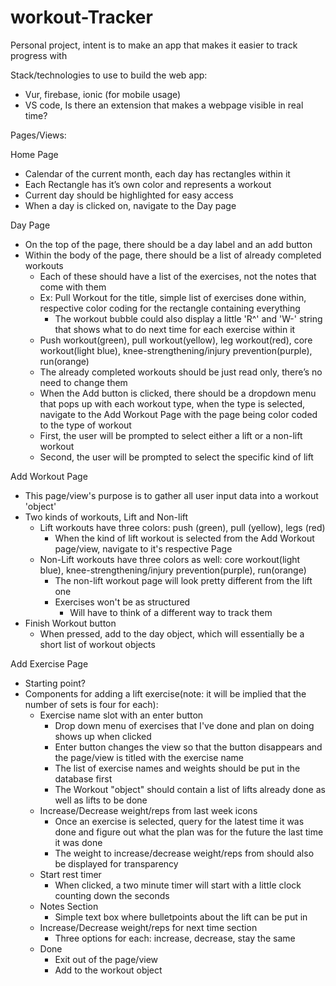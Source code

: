 # workout-Tracker
Personal project, intent is to make an app that makes it easier to track progress with

Stack/technologies to use to build the web app:
- Vur, firebase, ionic (for mobile usage)
- VS code, Is there an extension that makes a webpage visible in real time?

Pages/Views:

Home Page
- Calendar of the current month, each day has rectangles within it 
- Each Rectangle has it’s own color and represents a workout
- Current day should be highlighted for easy access
- When a day is clicked on, navigate to the Day page

Day Page
- On the top of the page, there should be a day label and an add button
- Within the body of the page, there should be a list of already completed workouts
  - Each of these should have a list of the exercises, not the notes that come with them
  - Ex: Pull Workout for the title, simple list of exercises done within, respective color coding for the rectangle containing everything
    - The workout bubble could also display a little 'R^' and 'W-' string that shows what to do next time for each exercise within it
  - Push workout(green), pull workout(yellow), leg workout(red), core workout(light blue), knee-strengthening/injury prevention(purple), run(orange)
  - The already completed workouts should be just read only, there’s no need to change them
  - When the Add button is clicked, there should be a dropdown menu that pops up with each workout type, when the type is selected, navigate to the Add Workout Page with the page being color coded to the type of workout
  - First, the user will be prompted to select either a lift or a non-lift workout
  - Second, the user will be prompted to select the specific kind of lift
  
Add Workout Page
- This page/view's purpose is to gather all user input data into a workout 'object'
- Two kinds of workouts, Lift and Non-lift
  - Lift workouts have three colors: push (green), pull (yellow), legs (red)
    - When the kind of lift workout is selected from the Add Workout page/view, navigate to it's respective Page
  - Non-Lift workouts have three colors as well: core workout(light blue), knee-strengthening/injury prevention(purple), run(orange)
    - The non-lift workout page will look pretty different from the lift one
    - Exercises won't be as structured
      - Will have to think of a different way to track them
- Finish Workout button
  - When pressed, add to the day object, which will essentially be a short list of workout objects

Add Exercise Page
- Starting point?
- Components for adding a lift exercise(note: it will be implied that the number of sets is four for each):
  - Exercise name slot with an enter button
    - Drop down menu of exercises that I've done and plan on doing shows up when clicked
    - Enter button changes the view so that the button disappears and the page/view is titled with the exercise name
    - The list of exercise names and weights should be put in the database first
    - The Workout "object" should contain a list of lifts already done as well as lifts to be done
  - Increase/Decrease weight/reps from last week icons
    - Once an exercise is selected, query for the latest time it was done and figure out what the plan was for the future the last time it was done
    - The weight to increase/decrease weight/reps from should also be displayed for transparency
  - Start rest timer
    - When clicked, a two minute timer will start with a little clock counting down the seconds
  - Notes Section
    - Simple text box where bulletpoints about the lift can be put in
  - Increase/Decrease weight/reps for next time section
    - Three options for each: increase, decrease, stay the same
  - Done 
    - Exit out of the page/view
    - Add to the workout object

